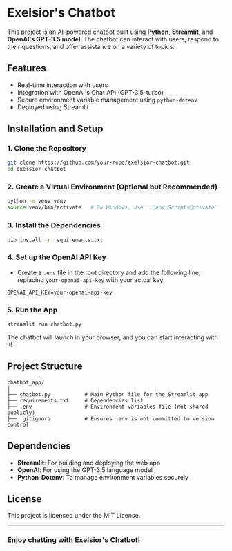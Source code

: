 
# Exelsior's Chatbot

This project is an AI-powered chatbot built using **Python**, **Streamlit**, and **OpenAI's GPT-3.5 model**. The chatbot can interact with users, respond to their questions, and offer assistance on a variety of topics.

## Features

- Real-time interaction with users
- Integration with OpenAI's Chat API (GPT-3.5-turbo)
- Secure environment variable management using `python-dotenv`
- Deployed using Streamlit

## Installation and Setup

### 1. Clone the Repository
```bash
git clone https://github.com/your-repo/exelsior-chatbot.git
cd exelsior-chatbot
```

### 2. Create a Virtual Environment (Optional but Recommended)
```bash
python -m venv venv
source venv/bin/activate   # On Windows, use `.env\Scriptsctivate`
```

### 3. Install the Dependencies
```bash
pip install -r requirements.txt
```

### 4. Set up the OpenAI API Key
- Create a `.env` file in the root directory and add the following line, replacing `your-openai-api-key` with your actual key:
```
OPENAI_API_KEY=your-openai-api-key
```

### 5. Run the App
```bash
streamlit run chatbot.py
```

The chatbot will launch in your browser, and you can start interacting with it!

## Project Structure
```
chatbot_app/
│
├── chatbot.py           # Main Python file for the Streamlit app
├── requirements.txt     # Dependencies list
├── .env                 # Environment variables file (not shared publicly)
├── .gitignore           # Ensures .env is not committed to version control
```

## Dependencies

- **Streamlit**: For building and deploying the web app
- **OpenAI**: For using the GPT-3.5 language model
- **Python-Dotenv**: To manage environment variables securely

## License

This project is licensed under the MIT License.

---

### Enjoy chatting with Exelsior's Chatbot!
